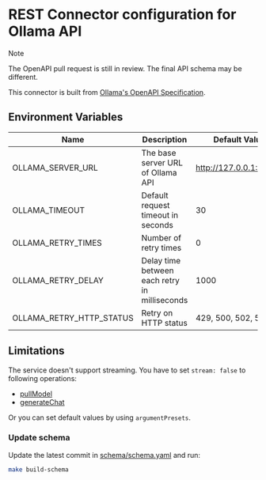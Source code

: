 # REST Connector configuration for Ollama API

> [!NOTE]
> The OpenAPI pull request is still in review. The final API schema may be different.

This connector is built from [Ollama's OpenAPI Specification](https://github.com/ollama/ollama/pull/5040).

## Environment Variables

| Name                     | Description                                   | Default Value          |
| ------------------------ | --------------------------------------------- | ---------------------- |
| OLLAMA_SERVER_URL        | The base server URL of Ollama API             | http://127.0.0.1:11434 |
| OLLAMA_TIMEOUT           | Default request timeout in seconds            | 30                     |
| OLLAMA_RETRY_TIMES       | Number of retry times                         | 0                      |
| OLLAMA_RETRY_DELAY       | Delay time between each retry in milliseconds | 1000                   |
| OLLAMA_RETRY_HTTP_STATUS | Retry on HTTP status                          | 429, 500, 502, 503     |

## Limitations

The service doesn't support streaming. You have to set `stream: false` to following operations:

- [pullModel](./test/testdata/01-setup/mutation/01-pullModel/request.json)
- [generateChat](./test/testdata/01-setup/mutation/06-generateChat/request.json)

Or you can set default values by using `argumentPresets`.

### Update schema

Update the latest commit in [schema/schema.yaml](schema/schema.yaml) and run:

```sh
make build-schema
```
